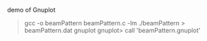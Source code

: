 demo of Gnuplot

> gcc -o beamPattern beamPattern.c -lm
> ./beamPattern > beamPattern.dat
> gnuplot
gnuplot> call 'beamPattern.gnuplot'

